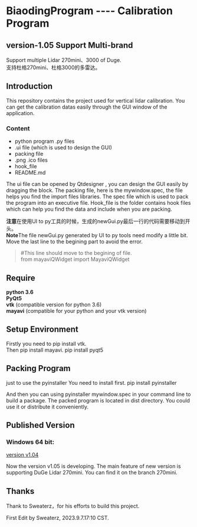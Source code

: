 # BiaodingProgram  ---- Calibration Program
## version-1.05 Support Multi-brand

Support multiple Lidar 270mini、3000 of Duge.  
支持杜格270mini、杜格3000的多雷达。

## Introduction
This repository contains the project used for vertical lidar calibration.  You can get the calibration datas easily through the GUI window of the application.
### Content
* python program .py files
* .ui file (which is used to design the GUI)
* packing file 
* .png .ico files
* hook_file 
* README.md

The ui file can be opened by Qtdesigner , you can design the GUI easily by dragging the block. The packing file, here is the mywindow.spec, the file helps you find the import files libraries. The spec file which is used to pack the program into an executive file. Hook_file is the folder contains hook files which can help you find the data and include when you are packing.

 
**注意**在使用UI to py工具的时候，生成的newGui.py最后一行的代码需要移动到开头。    
**Note**The file newGui.py generated by UI to py tools need modify a little bit. Move the last line to the begining part to avoid the error.
> #This line should move to the begining of file.  
> from mayaviQWidget import MayaviQWidget

## Require
**python 3.6**  
**PyQt5**  
**vtk**    (compatible version for python 3.6)  
**mayavi** (compatible for your python and your vtk version)

## Setup Environment
Firstly you need to pip install vtk.  
Then pip install mayavi.
pip install pyqt5  

## Packing Program
just to use the pyinstaller
You need to install first.
pip install pyinstaller

And then you can using pyinstaller mywindow.spec in your command line to build a package.
The packed program is located in dist directory. You could use it or distribute it conveniently.


## Published Version
### Windows 64 bit:
[version v1.04](https://pan.baidu.com/s/1HLnKvbfyMUEazOsZk6PLpA?pwd=1234)<br />  

Now the version v1.05 is developing. The main feature of new version is supporting DuGe Lidar 270mini.
You can find it on the branch 270mini.


## Thanks
Thank to Sweaterz，for his efforts to build this project.


First Edit by Sweaterz, 2023.9.7.17:10 CST.

